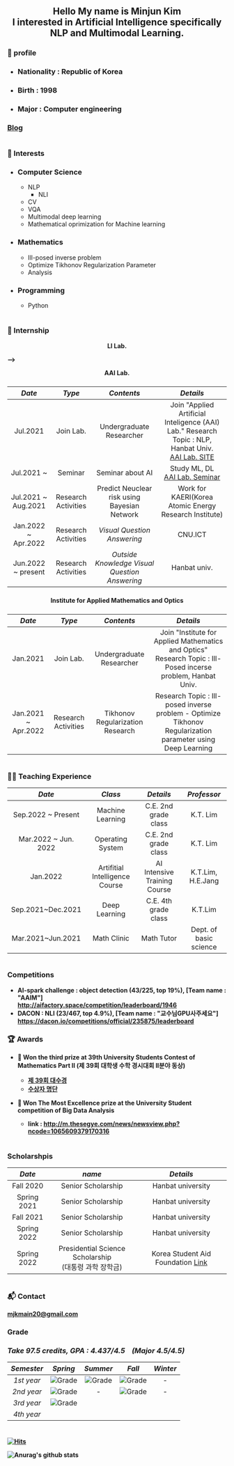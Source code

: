 <!-- ![header](https://capsule-render.vercel.app/api?type=slice&color=auto&height=150&section=header&text=mjkmain&fontSize=70) -->
<div align="center"><h2>
    Hello My name is Minjun Kim<br>I interested in Artificial Intelligence specifically NLP and Multimodal Learning.
</div>



### :boy: profile
  * ### Nationality : Republic of Korea
  * ### Birth : 1998
  * ### Major : Computer engineering 
  ### [Blog](https://deep-learning-challenge.tistory.com/)

# 
    
### 🌟 Interests

- ### Computer Science
  * NLP
    * NLI
  * CV
  * VQA
  * Multimodal deep learning
  * Mathematical oprimization for Machine learning 

- ### Mathematics 
  * Ill-posed inverse problem
  * Optimize Tikhonov Regularization Parameter
  * Analysis

- ### Programming
  * Python
# 
 ### 💼 Internship

<div align="center"><strong>
    LI Lab. 
</div>

<!--
###
|     *Date*      |         *Type*        |          *Contents*         |   *Details* |
|:-------------:|:-------------------:|:-------------------------:|:----------:|
|  Apr.2022 ~     | Join Lab.<br> (Research Intern)         |  Undergraduate Researcher | Join "Language Intelligence Lab."  <br> Research Topic : Common Sense Reasoning And Visual Question Answering, UNIST  |
###

<!--     [SITE](https://sites.google.com/view/language-intelligence-lab) -->
 -->

    
<div align="center"><strong>
    AAI Lab. 
</div>
    
###
|     *Date*      |         *Type*        |          *Contents*         |   *Details* |
|:-------------:|:-------------------:|:-------------------------:|:----------:|
|  Jul.2021      | Join Lab.         |  Undergraduate Researcher | Join "Applied Artificial Inteligence (AAI) Lab."  Research Topic : NLP, Hanbat Univ. <br>[AAI Lab. SITE](https://sites.google.com/view/aailab) |
|  Jul.2021 ~    | Seminar             | Seminar about AI | Study ML, DL <br>[AAI Lab. Seminar](https://github.com/mjkmain/AAI-Seminar) | 
|  Jul.2021 ~ Aug.2021 | Research Activities | Predict Neuclear risk using Bayesian Network | Work for KAERI(Korea Atomic Energy Research Institute)  |
|  Jan.2022 ~ Apr.2022 | Research Activities |  *Visual Question Answering* | CNU.ICT |
|  Jun.2022 ~ present  | Research Activities |  *Outside Knowledge Visual Question Answering* | Hanbat univ. | 
###
  
<div align="center"><strong>
    Institute for Applied Mathematics and Optics
</div>

###
|     *Date*      |         *Type*        |          *Contents*         |   *Details* |
|:-------------:|:-------------------:|:-------------------------:|:----------:|
|  Jan.2021   | Join Lab.          |       Undergraduate Researcher      | Join "Institute for Applied Mathematics and Optics"  Research Topic : Ill-Posed incerse problem, Hanbat Univ.|
| Jan.2021 ~ Apr.2022| Research Activities|  Tikhonov Regularization Research |  Research Topic : Ill-posed inverse problem - Optimize Tikhonov Regularization parameter using Deep Learning|

###
#
### 👨‍🏫 Teaching Experience

|     *Date*      |         *Class*   |        *Details*      | *Professor* |
|:-------------:|:-------------------:|:---------------------:|:------------:|
|Sep.2022 ~ Present | Machine Learning | C.E. 2nd grade class | K.T. Lim |
|Mar.2022 ~ Jun. 2022| Operating System | C.E. 2nd grade class | K.T. Lim|
|Jan.2022      | Artifitial Intelligence Course| AI Intensive Training Course| K.T.Lim, H.E.Jang|
|Sep.2021~Dec.2021| Deep Learning    |  C.E. 4th grade class | K.T.Lim |
|Mar.2021~Jun.2021| Math Clinic |Math Tutor| Dept. of  basic science|
    
    
    
# 
### Competitions
* AI-spark challenge : object detection (43/225, top 19%), [Team name : "AAIM"]  
    http://aifactory.space/competition/leaderboard/1946
* DACON : NLI (23/467, top 4.9%), [Team name : "교수님GPU사주세요"]  
    https://dacon.io/competitions/official/235875/leaderboard
###
### :trophy: Awards
  * 🥉 Won the third prize at 39th University Students Contest of Mathematics Part II (제 39회 대학생 수학 경시대회 II분야 동상)
    - [제 39회 대수경](https://www.kms.or.kr/board/list.html?num=15055&start=0&sort=top%20desc,%20reg_dt%20desc&code=conf11&tcode=&key=&keyword=)
    - [수상자 명단](https://www.kms.or.kr/inc/attach_download.php?r_name=3537553923_277c5c66_2EBB684EC95BC+EC8898EC8381EC9E90_EAB3B5ECA780EC9AA9.pdf&f_name=2%EB%B6%84%EC%95%BC+%EC%88%98%EC%83%81%EC%9E%90_%EA%B3%B5%EC%A7%80%EC%9A%A9.pdf)
    
  * 🥇 Won The Most Excellence prize at the University Student competition of Big Data Analysis 
    - link : http://m.thesegye.com/news/newsview.php?ncode=1065609379170316
    
    
###
# 
    
### Scholarshpis
|     *Date*      |   *name*          |   *Details*      | 
|:-------------:|:-------------------:|:------------------:|
| Fall 2020   |  Senior Scholarship | Hanbat university |
| Spring 2021    |  Senior Scholarship | Hanbat university |
| Fall 2021    |  Senior Scholarship | Hanbat university |
| Spring 2022    |  Senior Scholarship | Hanbat university |
| Spring 2022    | Presidential Science Scholarship <br>(대통령 과학 장학금)| Korea Student Aid Foundation [Link](https://www.news1.kr/articles/?4727983)|

#
<!--
# 🌠 Tech Stacks

Techs that I've used at least once

![Stack](https://img.shields.io/badge/Python-3766AB?style=flat-square&logo=Python&logoColor=white)
![Stack](https://img.shields.io/badge/Java-007396?style=flat-square&logo=Java&logoColor=white)
![Stack](https://img.shields.io/badge/C++-00599C?style=flat-square&logo=C%2B%2B&logoColor=white)
![Stack](https://img.shields.io/badge/C-A8B9CC?style=flat-square&logo=C&logoColor=white)
![Stack](https://img.shields.io/badge/numpy-8977ad?style=flat-square&logo=numpy&logoColor=white)
![Stack](https://img.shields.io/badge/pandas-0080ff?style=flat-square&logo=pandas&logoColor=white)
![Stack](https://img.shields.io/badge/LaTeX-eee6c4?style=flat-square&logo=Latex&logoColor=black)

###
![Stack](https://img.shields.io/badge/TensorFlow-FFA500?style=flat-square&logo=TensorFlow&logoColor=white)
![Stack](https://img.shields.io/badge/PyTorch-FF4500?style=flat-square&logo=Pytorch&logoColor=white)
###
![Stack](https://img.shields.io/badge/jupyter-FF8C00?style=flat-square&logo=jupyter&logoColor=white)
![Stack](https://img.shields.io/badge/GoogleColab-FFD700?style=flat-square&logo=GoogleColab&logoColor=black)
![Stack](https://img.shields.io/badge/Slack-3e91b5?style=flat-square&logo=slack&logoColor=white)
![Stack](https://img.shields.io/badge/VisualStudio-4b0082?style=flat-square&logo=VisualStudio&logoColor=white)
![Stack](https://img.shields.io/badge/VisualStudioCode-4169e1?style=flat-square&logo=VisualStudioCode&logoColor=white)
![Stack](https://img.shields.io/badge/eclipse-191970?style=flat-square&logo=eclipse&logoColor=white)
![Stack](https://img.shields.io/badge/pycharm-AFEEEE?style=flat-square&logo=pycharm&logoColor=black)
###
![Top Langs](https://github-readme-stats.vercel.app/api/top-langs/?username=mjkmain&layout=compact&theme=tokyonight)
###
-->

### 📬 Contact

mjkmain20@gmail.com
###
###

###
### Grade
### _Take 97.5 credits, GPA : 4.437/4.5 &nbsp;&nbsp;  (Major 4.5/4.5)_

|    *Semester*  |      *Spring*         |       *Summer*     |       *Fall*      |       *Winter*       |      
|:-------------:|:-------------------:|:-------------------:|:-------------------:|:-------------------:|
|    *1st year*    | ![Grade](https://img.shields.io/badge/grade-4.36%2F4.5-blue)| ![Grade](https://img.shields.io/badge/grade-4.5%2F4.5-blue)| ![Grade](https://img.shields.io/badge/grade-4.38%2F4.5-blue)| - |
|    *2nd year*    | ![Grade](https://img.shields.io/badge/grade-4.5%2F4.5-blue) | - | ![Grade](https://img.shields.io/badge/grade-4.5%2F4.5-blue)| - |
|    *3rd year*    |![Grade](https://img.shields.io/badge/grade-4.5%2F4.5-blue)
|    *4th year*    |

# 
[![Hits](https://hits.seeyoufarm.com/api/count/incr/badge.svg?url=https%3A%2F%2Fgithub.com%2Fmjkmain&count_bg=%2379C83D&title_bg=%23555555&icon=&icon_color=%23E7E7E7&title=hits&edge_flat=false)](https://hits.seeyoufarm.com)

![Anurag's github stats](https://github-readme-stats.vercel.app/api?username=mjkmain&layout=compact&theme=tokyonight)
    
